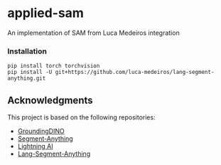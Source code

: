 # applied-sam
An implementation of SAM from Luca Medeiros integration

### Installation

```
pip install torch torchvision
pip install -U git+https://github.com/luca-medeiros/lang-segment-anything.git
```

## Acknowledgments

This project is based on the following repositories:

- [GroundingDINO](https://github.com/IDEA-Research/GroundingDINO)
- [Segment-Anything](https://github.com/facebookresearch/segment-anything)
- [Lightning AI](https://github.com/Lightning-AI/lightning)
- [Lang-Segment-Anything](https://github.com/luca-medeiros/lang-segment-anything)
